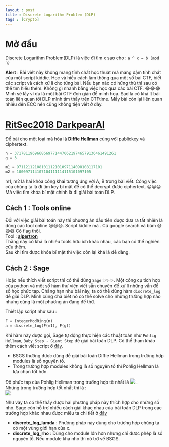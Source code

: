 ```yaml
---
layout : post 
title : Discrete Logarithm Problem (DLP)  
tags : [Crypto]
--- 
```


# Mở đầu  

Discrete Logarithm Problem(DLP) là việc đi tìm x sao cho : ```a ^ x = b (mod n)```   

**Alert** : Bài viết này không mang tính chất học thuật mà mang đậm tính chất của một script kiddie. Học và hiểu cách làm thông qua một số bài CTF, biết các script và cách xử lí cho từng bài. Nếu bạn nào có hứng thú thì sau có thể tìm hiểu thêm. Không gì nhanh bằng việc học qua các bài CTF. 😂😂😂  Mình sẽ lấy ví dụ là một bài CTF đơn giản để minh họa. Sad là có khá ít bài toán liên quan tới DLP mình tìm thấy trên CTFtime. Mấy bài còn lại liên quan nhiều đến ECC nên cũng không tiện viết ở đây.  

# [RitSec2018 DarkpearAI](https://github.com/aadityapurani/My-CTF-Solutions/tree/master/ritsec-2018/DarkpearAI)  

Đề bài cho một loại mã hóa là [**Diffie Hellman**](https://vi.wikipedia.org/wiki/Trao_%C4%91%E1%BB%95i_kh%C3%B3a_Diffie-Hellman) cùng với publickey và ciphertext.  

```python
n = 371781196966866977144706219746579136461491261
g = 3

m1 = 97112112108101112101097114098108117101
m2 = 100097114107104111114115101097105
``` 
m1, m2 là hai khóa công khai tương ứng với A, B trong bài viết. Công việc của chúng ta là đi tìm key bí mật để có thể decrypt được ciphertext. 😀😀😀 Mà việc tìm khóa bí mật chính là đi giải bài toán DLP.   

## Cách 1 : Tools online  
Đối với việc giải bài toán này thì phương án đầu tiên được đưa ra tất nhiên là dùng các tool online 😆😆😆. Script kiddie mà . Cứ google search và bùm 😅😅😅 Có flag thôi.  
Tool : [**alpertron**](https://www.alpertron.com.ar/DILOG.HTM)  
Thằng này có khá là nhiều tools hữu ích khác nhau, các bạn có thể nghiên cứu thêm.  
Sau khi tìm được khóa bí mật thì việc còn lại khá là dễ dàng.  


## Cách 2 : Sage  

Hoặc nếu thích viết script thì có thể dùng ```Sage``` ✨✨✨. Một công cụ tích hợp của python và một số hàm thư viện viết sẵn chuyên để xử lí những vấn đề số học phức tạp. Chẳng hạn như bài này, ta có thể dùng hàm ```discrete_log``` để giải DLP. Mình cũng chả biết nó có thể solve cho những trường hợp nào nhưng cũng là một phương án đáng để thử.  

Thiết lập script như sau :  

```python 
F = IntegerModRing(n)             
a = discrete_log(F(m1), F(g))
```

Khi hàm này được gọi, Sage tự động thực hiện các thuật toán như ```Pohlig Hellman```, ```Baby Step - Giant Step``` để giải bài toán DLP. Có thể tham khảo thêm cách viết script ở [đây](http://sage.math.canterbury.ac.nz/home/pub/337/).  
 - BSGS thường được dùng để giải bài toán Diffie Hellman trong trường hợp modules là số nguyên tố.  
 - Trong trường hợp modules không là số nguyên tố thì Pohlig Hellman là lựa chọn tốt hơn.  

Độ phức tạp của Pohlig Hellman trong trường hợp tệ nhất là  ![](https://latex.codecogs.com/gif.latex?O(\sqrt{n})) .   
Nhưng trong trường hợp tốt nhất thì là :  
              ![](https://wikimedia.org/api/rest_v1/media/math/render/svg/1659cc7510a39c976a64afaafe64f953214e1e7a)  

Như vậy ta có thể thấy được hai phương pháp này thích hợp cho những số nhỏ. Sage còn hỗ trợ nhiều cách giải khác nhau của bài toán DLP trong các trường hợp khác nhau được miêu ta chi tiết ở [đây](http://doc.sagemath.org/html/en/reference/groups/sage/groups/generic.html)  
 - **discrete_log_lamda** : Phương pháp này dùng cho trường hợp chúng ta có một vùng giới hạn của x.  
 - **discrete_log_rho** : Dùng cho module lớn hơn nhưng chỉ được phép là số nguyên tố. Nếu module khá nhỏ thì nó trở về BSGS.  
 





